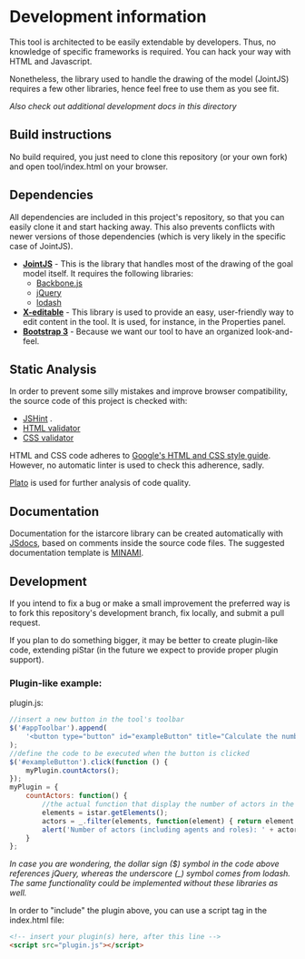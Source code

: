 # Development information

This tool is architected to be easily extendable by developers. Thus, no knowledge of specific frameworks is required. You can hack your way with HTML and Javascript.

Nonetheless, the library used to handle the drawing of the model (JointJS) requires a few other libraries, hence feel free to use them as you see fit.

*Also check out additional development docs in this directory*

## Build instructions
No build required, you just need to clone this repository (or your own fork) and open tool/index.html on your browser.

## Dependencies
All dependencies are included in this project's repository, so that you can easily clone it and start hacking away. This also prevents conflicts with newer versions of those dependencies (which is very likely in the specific case of JointJS).

- **[JointJS](https://www.jointjs.com/)** - This is the library that handles most of the drawing of the goal model itself. It requires the following libraries:
  - [Backbone.js](http://backbonejs.org/)
  - [jQuery](https://jquery.com/)
  - [lodash](https://lodash.com/)
- **[X-editable](https://vitalets.github.io/x-editable/)** - This library is used to provide an easy, user-friendly way to edit content in the tool. It is used, for instance, in the Properties panel.
- **[Bootstrap 3](http://getbootstrap.com/)** - Because we want our tool to have an organized look-and-feel.

## Static Analysis
In order to prevent some silly mistakes and improve browser compatibility, the source code of this project is checked with:
 - [JSHint](http://jshint.com/) .
 - [HTML validator](https://validator.w3.org/nu/) 
 - [CSS validator](https://jigsaw.w3.org/css-validator/)

HTML and CSS code adheres to [Google's HTML and CSS style guide](https://google.github.io/styleguide/htmlcssguide.html).
However, no automatic linter is used to check this adherence, sadly.

[Plato](https://github.com/es-analysis/plato) is used for further analysis of code quality.

## Documentation
Documentation for the istarcore library can be created automatically with [JSdocs](https://github.com/jsdoc3/jsdoc), based on comments inside the source code files.
The suggested documentation template is [MINAMI](https://github.com/Nijikokun/minami).

## Development
If you intend to fix a bug or make a small improvement the preferred way is to fork this repository's development branch, fix locally, and submit a pull request.

If you plan to do something bigger, it may be better to create plugin-like code, extending piStar (in the future we expect to provide proper plugin support).

### Plugin-like example:

plugin.js:
```javascript
//insert a new button in the tool's toolbar
$('#appToolbar').append(
    '<button type="button" id="exampleButton" title="Calculate the number of actors in the model"> Example button </button>'
);
//define the code to be executed when the button is clicked
$('#exampleButton').click(function () {
    myPlugin.countActors();
});
myPlugin = {
    countActors: function() {
        //the actual function that display the number of actors in the current model
        elements = istar.getElements();
        actors = _.filter(elements, function(element) { return element.isKindOfActor(); });
        alert('Number of actors (including agents and roles): ' + actors.length);
    }
};
```

*In case you are wondering, the dollar sign ($) symbol in the code above references jQuery, whereas the underscore (_) symbol comes from lodash. The same functionality could be implemented without these libraries as well.*

In order to "include" the plugin above, you can use a script tag in the index.html file:

```HTML
<!-- insert your plugin(s) here, after this line -->
<script src="plugin.js"></script>
```
